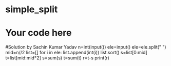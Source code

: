 # simple_split
# Your code here
#Solution by Sachin Kumar Yadav 
n=int(input())
ele=input()
ele=ele.split(" ")
mid=n//2
list=[]
for i in ele:
    list.append(int(i))
list.sort()
s=list[0:mid]
t=list[mid:mid*2]
s=sum(s)
t=sum(t)
r=t-s
print(r)
